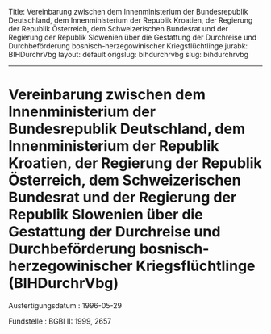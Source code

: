 Title: Vereinbarung zwischen dem Innenministerium der Bundesrepublik Deutschland,
  dem Innenministerium der Republik Kroatien, der Regierung der Republik Österreich,
  dem Schweizerischen Bundesrat und der Regierung der Republik Slowenien über die
  Gestattung der Durchreise und Durchbeförderung bosnisch-herzegowinischer Kriegsflüchtlinge
jurabk: BIHDurchrVbg
layout: default
origslug: bihdurchrvbg
slug: bihdurchrvbg

---

# Vereinbarung zwischen dem Innenministerium der Bundesrepublik Deutschland, dem Innenministerium der Republik Kroatien, der Regierung der Republik Österreich, dem Schweizerischen Bundesrat und der Regierung der Republik Slowenien über die Gestattung der Durchreise und Durchbeförderung bosnisch-herzegowinischer Kriegsflüchtlinge (BIHDurchrVbg)

Ausfertigungsdatum
:   1996-05-29

Fundstelle
:   BGBl II: 1999, 2657

